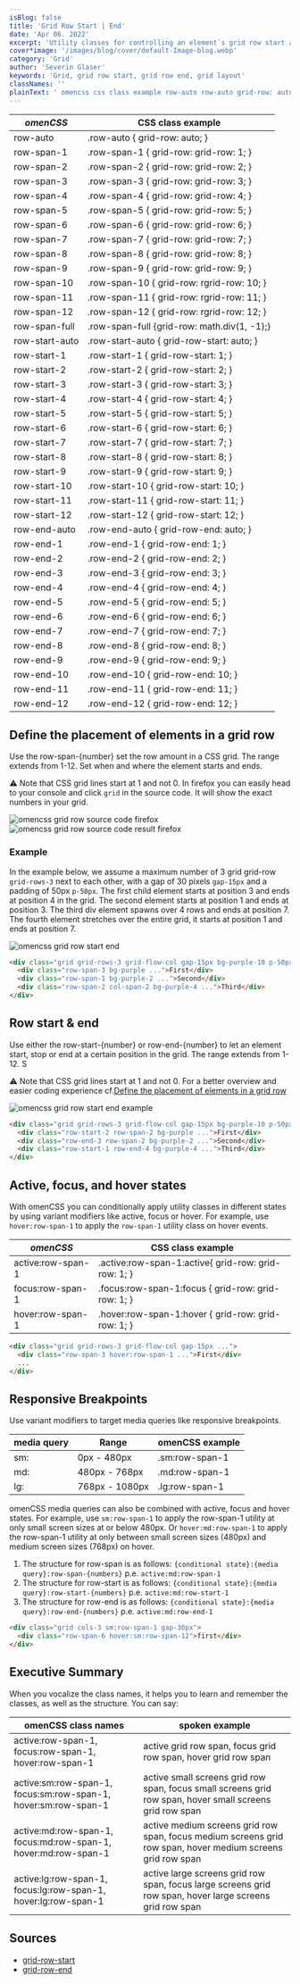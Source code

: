 ```yaml
---
isBlog: false
title: 'Grid Row Start | End'
date: 'Apr 06. 2022'
excerpt: 'Utility classes for controlling an element`s grid row start and end.'
cover*image: '/images/blog/cover/default-Image-blog.webp'
category: 'Grid'
author: 'Severin Glaser'
keywords: 'Grid, grid row start, grid row end, grid layout'
classNames: ''
plainText: ' omencss css class example row-auto row-auto grid-row: auto; row-span-1 row-span-1 grid-row: grid-row: 1; row-span-2 row-span-2 grid-row: grid-row: 2; row-span-3 row-span-3 grid-row: grid-row: 3; row-span-4 row-span-4 grid-row: grid-row: 4; row-span-5 row-span-5 grid-row: grid-row: 5; row-span-6 row-span-6 grid-row: grid-row: 6; row-span-7 row-span-7 grid-row: grid-row: 7; row-span-8 row-span-8 grid-row: grid-row: 8; row-span-9 row-span-9 grid-row: grid-row: 9; row-span-10 row-span-10 grid-row: rgrid-row: 10; row-span-11 row-span-11 grid-row: rgrid-row: 11; row-span-12 row-span-12 grid-row: rgrid-row: 12; row-span-full row-span-full grid-row: math div 1 -1 ; row-start-auto row-start-auto grid-row-start: auto; row-start-1 row-start-1 grid-row-start: 1; row-start-2 row-start-2 grid-row-start: 2; row-start-3 row-start-3 grid-row-start: 3; row-start-4 row-start-4 grid-row-start: 4; row-start-5 row-start-5 grid-row-start: 5; row-start-6 row-start-6 grid-row-start: 6; row-start-7 row-start-7 grid-row-start: 7; row-start-8 row-start-8 grid-row-start: 8; row-start-9 row-start-9 grid-row-start: 9; row-start-10 row-start-10 grid-row-start: 10; row-start-11 row-start-11 grid-row-start: 11; row-start-12 row-start-12 grid-row-start: 12; row-end-auto row-end-auto grid-row-end: auto; row-end-1 row-end-1 grid-row-end: 1; row-end-2 row-end-2 grid-row-end: 2; row-end-3 row-end-3 grid-row-end: 3; row-end-4 row-end-4 grid-row-end: 4; row-end-5 row-end-5 grid-row-end: 5; row-end-6 row-end-6 grid-row-end: 6; row-end-7 row-end-7 grid-row-end: 7; row-end-8 row-end-8 grid-row-end: 8; row-end-9 row-end-9 grid-row-end: 9; row-end-10 row-end-10 grid-row-end: 10; row-end-11 row-end-11 grid-row-end: 11; row-end-12 row-end-12 grid-row-end: 12; define the placement of elements in a grid row use the row-span number set the row amount in a css grid the range extends from 1-12 set when and where the element starts and ends ⚠️ note that css grid lines start at 1 and not 0 in firefox you can easily head to your console and click `grid` in the source code it will show the exact numbers in your grid ! omencss grid row source code firefox images docs flex source-code-row webp?style=centerme ! omencss grid row source code result firefox images docs flex source-code-result-row webp?style=centerme example in the example below we assume a maximum number of 3 grid grid-row `grid-rows-3` next to each other with a gap of 30 pixels `gap-15px` and a padding of 50px `p-50px` the first child element starts at position 3 and ends at position 4 in the grid the second element starts at position 1 and ends at position 3 the third div element spawns over 4 rows and ends at position 7 the fourth element stretches over the entire grid it starts at position 1 and ends at position 7 ! omencss grid row start end images docs Flexbox-rows-start-end webp?style=centerme  row start & end use either the row-start number or row-end number to let an element start stop or end at a certain position in the grid the range extends from 1-12 s ⚠️ note that css grid lines start at 1 and not 0 for a better overview and easier coding experience cf define the placement of elements in a grid row define-the-placement-of-elements-in-a-grid-row ! omencss grid row start end example images docs Flexbox-rows-start-end-example webp?style=centerme  active focus and hover states with omencss you can conditionally apply utility classes in different states by using variant modifiers like active focus or hover for example use `hover:row-span-1` to apply the `row-span-1` utility class on hover events omencss css class example active:row-span-1 active :row-span-1:active grid-row: grid-row: 1; focus:row-span-1 focus :row-span-1:focus grid-row: grid-row: 1; hover:row-span-1 hover :row-span-1:hover grid-row: grid-row: 1;  responsive breakpoints use variant modifiers to target media queries like responsive breakpoints media query range omencss example sm: 0px 480px sm:row-span-1 md: 480px 768px md:row-span-1 lg: 768px 1080px lg:row-span-1 omencss media queries can also be combined with active focus and hover states for example use `sm:row-span-1` to apply the row-span-1 utility at only small screen sizes at or below 480px or `hover:md:row-span-1` to apply the row-span-1 utility at only between small screen sizes 480px and medium screen sizes 768px on hover 1 the structure for row-span is as follows: ` conditional state : media query :row-span numbers ` p e `active:md:row-span-1` 2 the structure for row-start is as follows: ` conditional state : media query :row-start numbers ` p e `active:md:row-start-1` 3 the structure for row-end is as follows: ` conditional state : media query :row-end numbers ` p e `active:md:row-end-1`  executive summary when you vocalize the class names it helps you to learn and remember the classes as well as the structure you can say: omencss class names spoken example active:row-span-1 focus:row-span-1 hover:row-span-1 active grid row span focus grid row span hover grid row span active:sm:row-span-1 focus:sm:row-span-1 hover:sm:row-span-1 active small screens grid row span focus small screens grid row span hover small screens grid row span active:md:row-span-1 focus:md:row-span-1 hover:md:row-span-1 active medium screens grid row span focus medium screens grid row span hover medium screens grid row span active:lg:row-span-1 focus:lg:row-span-1 hover:lg:row-span-1 active large screens grid row span focus large screens grid row span hover large screens grid row span sources grid-row-start https: developer mozilla org en-us docs web css grid-row-start grid-row-end https: developer mozilla org en-us docs web css grid-row-end '
---
```


| _omenCSS_      | CSS class example                           |
| -------------- | ------------------------------------------- |
| row-auto       | .row-auto { grid-row: auto; }               |
| row-span-1     | .row-span-1 { grid-row: grid-row: 1; }      |
| row-span-2     | .row-span-2 { grid-row: grid-row: 2; }      |
| row-span-3     | .row-span-3 { grid-row: grid-row: 3; }      |
| row-span-4     | .row-span-4 { grid-row: grid-row: 4; }      |
| row-span-5     | .row-span-5 { grid-row: grid-row: 5; }      |
| row-span-6     | .row-span-6 { grid-row: grid-row: 6; }      |
| row-span-7     | .row-span-7 { grid-row: grid-row: 7; }      |
| row-span-8     | .row-span-8 { grid-row: grid-row: 8; }      |
| row-span-9     | .row-span-9 { grid-row: grid-row: 9; }      |
| row-span-10    | .row-span-10 { grid-row: rgrid-row: 10; }   |
| row-span-11    | .row-span-11 { grid-row: rgrid-row: 11; }   |
| row-span-12    | .row-span-12 { grid-row: rgrid-row: 12; }   |
| row-span-full  | .row-span-full {grid-row: math.div(1, -1);} |
| row-start-auto | .row-start-auto { grid-row-start: auto; }   |
| row-start-1    | .row-start-1 { grid-row-start: 1; }         |
| row-start-2    | .row-start-2 { grid-row-start: 2; }         |
| row-start-3    | .row-start-3 { grid-row-start: 3; }         |
| row-start-4    | .row-start-4 { grid-row-start: 4; }         |
| row-start-5    | .row-start-5 { grid-row-start: 5; }         |
| row-start-6    | .row-start-6 { grid-row-start: 6; }         |
| row-start-7    | .row-start-7 { grid-row-start: 7; }         |
| row-start-8    | .row-start-8 { grid-row-start: 8; }         |
| row-start-9    | .row-start-9 { grid-row-start: 9; }         |
| row-start-10   | .row-start-10 { grid-row-start: 10; }       |
| row-start-11   | .row-start-11 { grid-row-start: 11; }       |
| row-start-12   | .row-start-12 { grid-row-start: 12; }       |
| row-end-auto   | .row-end-auto { grid-row-end: auto; }       |
| row-end-1      | .row-end-1 { grid-row-end: 1; }             |
| row-end-2      | .row-end-2 { grid-row-end: 2; }             |
| row-end-3      | .row-end-3 { grid-row-end: 3; }             |
| row-end-4      | .row-end-4 { grid-row-end: 4; }             |
| row-end-5      | .row-end-5 { grid-row-end: 5; }             |
| row-end-6      | .row-end-6 { grid-row-end: 6; }             |
| row-end-7      | .row-end-7 { grid-row-end: 7; }             |
| row-end-8      | .row-end-8 { grid-row-end: 8; }             |
| row-end-9      | .row-end-9 { grid-row-end: 9; }             |
| row-end-10     | .row-end-10 { grid-row-end: 10; }           |
| row-end-11     | .row-end-11 { grid-row-end: 11; }           |
| row-end-12     | .row-end-12 { grid-row-end: 12; }           |

## Define the placement of elements in a grid row

Use the row-span-{number} set the row amount in a CSS grid. The range extends from 1-12. Set when and where the element starts and ends.

⚠️ Note that CSS grid lines start at 1 and not 0. In firefox you can easily head to your console and click `grid` in the source code. It will show the exact numbers in your grid.

![omencss grid row source code firefox](/images/docs/flex/source-code-row.webp?style=centerme)
![omencss grid row source code result firefox](/images/docs/flex/source-code-result-row.webp?style=centerme)

### Example

In the example below, we assume a maximum number of 3 grid grid-row `grid-rows-3` next to each other, with a gap of 30 pixels `gap-15px` and a padding of 50px `p-50px`. The first child element starts at position 3 and ends at position 4 in the grid. The second element starts at position 1 and ends at position 3. The third div element spawns over 4 rows and ends at position 7. The fourth element stretches over the entire grid, it starts at position 1 and ends at position 7.

![omencss grid row start end](/images/docs/flex/grid-rows-start-end.webp?style=centerme)

```html
<div class="grid grid-rows-3 grid-flow-col gap-15px bg-purple-10 p-50px">
  <div class="row-span-3 bg-purple ...">First</div>
  <div class="row-span-1 bg-purple-2 ...">Second</div>
  <div class="row-span-2 col-span-2 bg-purple-4 ...">Third</div>
</div>
```

## Row start & end

Use either the row-start-{number} or row-end-{number} to let an element start, stop or end at a certain position in the grid. The range extends from 1-12. S

⚠️ Note that CSS grid lines start at 1 and not 0. For a better overview and easier coding experience cf.[Define the placement of elements in a grid row](#define-the-placement-of-elements-in-a-grid-row)

![omencss grid row start end example](/images/docs/flex/grid-rows-start-end-example.webp?style=centerme)

```html
<div class="grid grid-rows-3 grid-flow-col gap-15px bg-purple-10 p-50px">
  <div class="row-start-2 row-span-2 bg-purple ...">First</div>
  <div class="row-end-3 row-span-2 bg-purple-2 ...">Second</div>
  <div class="row-start-1 row-end-4 bg-purple-4 ...">Third</div>
</div>
```

## Active, focus, and hover states

With omenCSS you can conditionally apply utility classes in different states by using variant modifiers like active, focus or hover. For example, use `hover:row-span-1` to apply the `row-span-1` utility class on hover events.

| _omenCSS_         | CSS class example                                    |
| ----------------- | ---------------------------------------------------- |
| active:row-span-1 | .active\:row-span-1:active{ grid-row: grid-row: 1; } |
| focus:row-span-1  | .focus\:row-span-1:focus { grid-row: grid-row: 1; }  |
| hover:row-span-1  | .hover\:row-span-1:hover { grid-row: grid-row: 1; }  |

```html
<div class="grid grid-rows-3 grid-flow-col gap-15px ...">
  <div class="row-span-3 hover:row-span-1 ...">First</div>
  ...
</div>
```

## Responsive Breakpoints

Use variant modifiers to target media queries like responsive breakpoints.

| media query | Range          | omenCSS example |
| ----------- | -------------- | --------------- |
| sm:         | 0px - 480px    | .sm:row-span-1  |
| md:         | 480px - 768px  | .md:row-span-1  |
| lg:         | 768px - 1080px | .lg:row-span-1  |

omenCSS media queries can also be combined with active, focus and hover states. For example, use `sm:row-span-1` to apply the row-span-1 utility at only small screen sizes at or below 480px. Or `hover:md:row-span-1` to apply the row-span-1 utility at only between small screen sizes (480px) and medium screen sizes (768px) on hover.

1. The structure for row-span is as follows: `{conditional state}:{media query}:row-span-{numbers}` p.e. `active:md:row-span-1`
2. The structure for row-start is as follows: `{conditional state}:{media query}:row-start-{numbers}` p.e. `active:md:row-start-1`
3. The structure for row-end is as follows: `{conditional state}:{media query}:row-end-{numbers}` p.e. `active:md:row-end-1`

```html
<div class="grid cols-3 sm:row-span-1 gap-30px">
  <div class="row-span-6 hover:sm:row-span-12">first</div>
</div>
```

## Executive Summary

When you vocalize the class names, it helps you to learn and remember the classes, as well as the structure. You can say:

| omenCSS class names                                            | spoken example                                                                                              |
| -------------------------------------------------------------- | ----------------------------------------------------------------------------------------------------------- |
| active:row-span-1, focus:row-span-1, hover:row-span-1          | active grid row span, focus grid row span, hover grid row span                                              |
| active:sm:row-span-1, focus:sm:row-span-1, hover:sm:row-span-1 | active small screens grid row span, focus small screens grid row span, hover small screens grid row span    |
| active:md:row-span-1, focus:md:row-span-1, hover:md:row-span-1 | active medium screens grid row span, focus medium screens grid row span, hover medium screens grid row span |
| active:lg:row-span-1, focus:lg:row-span-1, hover:lg:row-span-1 | active large screens grid row span, focus large screens grid row span, hover large screens grid row span    |

## Sources

- [grid-row-start](https://developer.mozilla.org/en-US/docs/Web/CSS/grid-row-start)
- [grid-row-end](https://developer.mozilla.org/en-US/docs/Web/CSS/grid-row-end)
